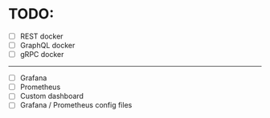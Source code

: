 # TODO:

- [ ] REST docker
- [ ] GraphQL docker
- [ ] gRPC docker

---

- [ ] Grafana
- [ ] Prometheus
- [ ] Custom dashboard
- [ ] Grafana / Prometheus config files